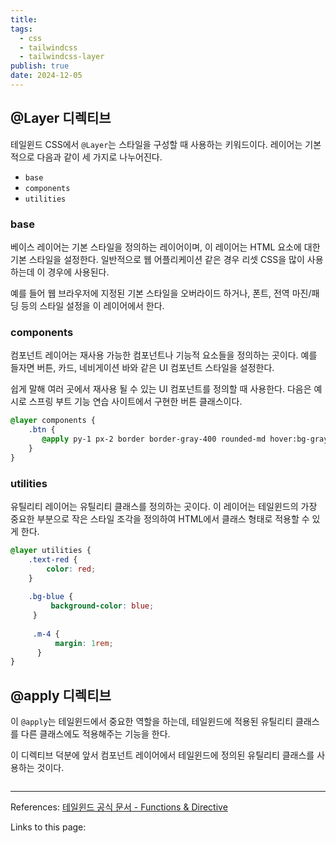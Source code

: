 ```yaml
---
title: 
tags:
  - css
  - tailwindcss
  - tailwindcss-layer
publish: true
date: 2024-12-05
---
```

## @Layer 디렉티브

테일윈드 CSS에서 `@Layer`는 스타일을 구성할 때 사용하는 키워드이다. 레이어는 기본적으로 다음과 같이 세 가지로 나누어진다.

- `base`
- `components`
- `utilities`

### base
베이스 레이어는 기본 스타일을 정의하는 레이어이며, 이 레이어는 HTML 요소에 대한 기본 스타일을 설정한다. 일반적으로 웹 어플리케이션 같은 경우 리셋 CSS을 많이 사용하는데 이 경우에 사용된다.

예를 들어 웹 브라우저에 지정된 기본 스타일을 오버라이드 하거나, 폰트, 전역 마진/패딩 등의 스타일 설정을 이 레이어에서 한다.

### components
컴포넌트 레이어는 재사용 가능한 컴포넌트나 기능적 요소들을 정의하는 곳이다. 예를 들자면 버튼, 카드, 네비게이션 바와 같은 UI 컴포넌트 스타일을 설정한다.

 쉽게 말해 여러 곳에서 재사용 될 수 있는 UI 컴포넌트를 정의할 때 사용한다. 다음은 예시로 스프링 부트 기능 연습 사이트에서 구현한 버튼 클래스이다.

```css
@layer components {    
    .btn {  
       @apply py-1 px-2 border border-gray-400 rounded-md hover:bg-gray-500 hover:text-white transition-all duration-200
    }  
}
```

### utilities
유틸리티 레이어는 유틸리티 클래스를 정의하는 곳이다. 이 레이어는 테일윈드의 가장 중요한 부분으로 작은 스타일 조각을 정의하여 HTML에서 클래스 형태로 적용할 수 있게 한다.

```css
@layer utilities {
	.text-red { 
		color: red; 
	}
	 
	.bg-blue {
		 background-color: blue; 
	 }
	 
	 .m-4 {
		  margin: 1rem; 
	  } 
}
```


## @apply 디렉티브
이 `@apply`는 테일윈드에서 중요한 역할을 하는데, 테일윈드에 적용된 유틸리티 클래스를 다른 클래스에도 적용해주는 기능을 한다.

이 디렉티브 덕분에 앞서 컴포넌트 레이어에서 테일윈드에 정의된 유틸리티 클래스를 사용하는 것이다.

```
```

---
References: [테일윈드 공식 문서 - Functions & Directive](https://tailwindcss.com/docs/functions-and-directives)

Links to this page: 